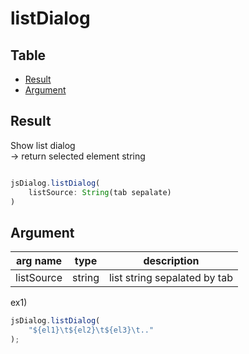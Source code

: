# listDialog


Table
-----------------

* [Result](#overview)
* [Argument](#argument)


## Result

Show list dialog    
-> return selected element string  


```js.js

jsDialog.listDialog(
	listSource: String(tab sepalate)
)

```

## Argument

| arg name | type | description |
| -------- | -------- | -------- |
| listSource | string | list string sepalated by tab |

ex1)

```js.js
jsDialog.listDialog(
	"${el1}\t${el2}\t${el3}\t.."
);
```
